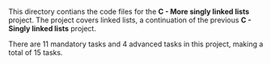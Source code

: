 This directory contians the code files for the **C - More singly linked lists** project. The project covers
linked lists, a continuation of the previous **C - Singly linked lists** project.

There are 11 mandatory tasks and 4 advanced tasks in this project, making a total of 15 tasks.

